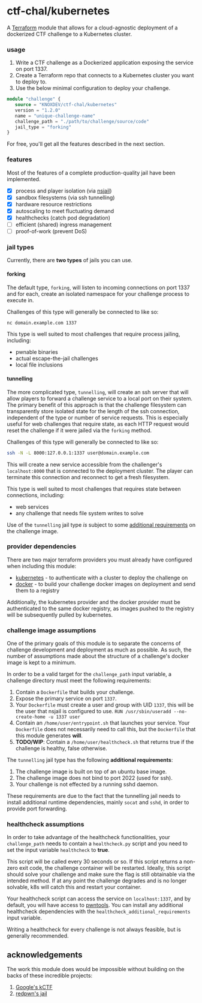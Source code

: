 # ctf-chal/kubernetes

A [Terraform](https://registry.terraform.io/) module that allows
for a cloud-agnostic deployment of a dockerized CTF challenge
to a Kubernetes cluster.

### usage

1. Write a CTF challenge as a Dockerized application exposing the service on port 1337.
2. Create a Terraform repo that connects to a Kubernetes cluster you want to deploy to.
3. Use the below minimal configuration to deploy your challenge.

```terraform
module "challenge" {
   source = "KNOXDEV/ctf-chal/kubernetes"
   version = "1.2.0"
   name = "unique-challenge-name"
   challenge_path = "./path/to/challenge/source/code"
   jail_type = "forking"
}
```

For free, you'll get all the features described in the next section.

### features

Most of the features of a complete production-quality jail have been implemented.

- [x] process and player isolation (via [nsjail](https://github.com/google/nsjail))
- [x] sandbox filesystems (via ssh tunnelling)
- [x] hardware resource restrictions
- [x] autoscaling to meet fluctuating demand
- [x] healthchecks (catch pod degradation)
- [ ] efficient (shared) ingress management
- [ ] proof-of-work (prevent DoS)

### jail types

Currently, there are **two types** of jails you can use.

#### forking

The default type, `forking`, will listen to incoming connections on port 1337 and for each,
create an isolated namespace for your challenge process to execute in.

Challenges of this type will generally be connected to like so:
```bash
nc domain.example.com 1337
```

This type is well suited to most challenges that require process jailing, including:
* pwnable binaries
* actual escape-the-jail challenges
* local file inclusions

#### tunnelling

The more complicated type, `tunnelling`, will create an ssh server that will allow
players to forward a challenge service to a local port on their system. 
The primary benefit of this approach is that the challenge filesystem can transparently
store isolated state for the length of the ssh connection, independent of the type or number
of service requests. This is especially useful for web challenges that require state,
as each HTTP request would reset the challenge if it were jailed via the `forking` method.


Challenges of this type will generally be connected to like so:
```bash
ssh -N -L 8000:127.0.0.1:1337 user@domain.example.com
```

This will create a new service accessible from the challenger's `localhost:8000`
that is connected to the deployment cluster. The player can terminate this connection
and reconnect to get a fresh filesystem.

This type is well suited to most challenges that requires state between connections, including:
* web services
* any challenge that needs file system writes to solve

Use of the `tunnelling` jail type *is* subject to some
[additional requirements](#challenge-image-assumptions) on the challenge image.


### provider dependencies

There are two major terraform providers you must already have configured when including this module:

* [kubernetes](https://registry.terraform.io/providers/hashicorp/kubernetes/latest/docs) -
to authenticate with a cluster to deploy the challenge on
* [docker](https://registry.terraform.io/providers/kreuzwerker/docker/latest/docs) -
to build your challenge docker images on deployment and send them to a registry

Additionally, the kubernetes provider and the docker provider
must be authenticated to the same docker registry, as images pushed to the registry
will be subsequently pulled by kubernetes.

### challenge image assumptions

One of the primary goals of this module is to separate the concerns of 
challenge development and deployment as much as possible. As such,
the number of assumptions made about the structure of a challenge's docker image
is kept to a minimum.

In order to be a valid target for the `challenge_path` input variable, a
challenge directory must meet the following requirements:

1. Contain a `Dockerfile` that builds your challenge.
2. Expose the primary service on port `1337`.
3. Your `Dockerfile` must create a user and group with UID `1337`, this will be the user that 
   nsjail is configured to use. `RUN /usr/sbin/useradd --no-create-home -u 1337 user`
4. Contain an `/home/user/entrypoint.sh` that launches your service. 
   Your `Dockerfile` does not necessarily need to call this, 
   but the `Dockerfile` that this module generates **will**.
5. **TODO/WIP**: Contain a `/home/user/healthcheck.sh` that returns true if the challenge is healthy,
   false otherwise.

The `tunnelling` jail type has the following **additional requirements**:

1. The challenge image is built on top of an ubuntu base image.
2. The challenge image does not bind to port 2022 (used for ssh).
3. Your challenge is not effected by a running sshd daemon.

These requirements are due to the fact that the tunnelling jail
needs to install additional runtime dependencies, mainly `socat` and `sshd`,
in order to provide port forwarding.

### healthcheck assumptions

In order to take advantage of the healthcheck functionalities,
your `challenge_path` needs to contain a `healthcheck.py` script
and you need to set the input variable `healthcheck` to **true**.

This script will be called every 30 seconds or so.
If this script returns a non-zero exit code,
the challenge container will be restarted. 
Ideally, this script should solve your challenge and make
sure the flag is still obtainable via the intended method.
If at any point the challenge degrades and is no longer solvable,
k8s will catch this and restart your container.

Your healthcheck script can access the service on `localhost:1337`,
and by default, you will have access to [pwntools](https://github.com/Gallopsled/pwntools).
You can install any additional healthcheck dependencies with the
`healthcheck_additional_requirements` input variable.

Writing a healthcheck for every challenge is not always feasible,
but is generally recommended.


## acknowledgements

The work this module does would be impossible without building on the backs of these
incredible projects:

1. [Google's kCTF](https://github.com/google/kctf)
2. [redpwn's jail](https://github.com/redpwn/jail)